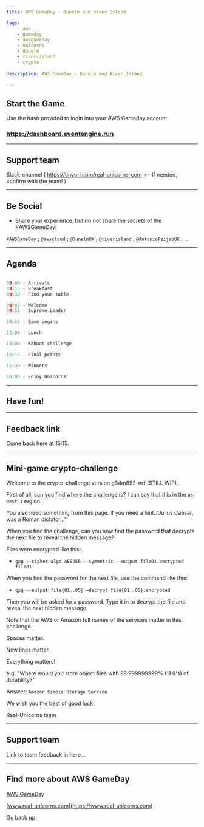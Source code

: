 ```yaml
---
title: AWS GameDay - Dunelm and River Island

tags:
    - aws
    - gameday
    - awsgameday
    - unicorns
    - dunelm
    - river-island
    - crypto
    
description: AWS GameDay - Dunelm and River Island

---
```


## Start the Game

Use the hash provided to login into your AWS Gameday account

### <https://dashboard.eventengine.run>

---

## Support team

Slack-channel ( https://tinyurl.com/real-unicorns-com <-- If needed, confirm with the team! )

---

## Be Social

- Share your experience, but do not share the secrets of the #AWSGameDay!

`#AWSGameDay` ; `@awscloud` ; `@DunelmUK` ; `@riverisland` ; `@AntonioFeijaoUK` ; ... 

---

## Agenda

```python

09:00 - Arrivals
09:15 - Breakfast
09:30 - Find your table

09:45 - Welcome
09:55 - Supreme Leader

10:15 - Game begins

12:00 - Lunch

14:00 - Kahoot challenge

15:15 - Final points

15:30 - Winners

16:00 - Enjoy Unicorns

```

---

## Have fun!

---

## Feedback link

Come back here at 15:15.

---

## Mini-game crypto-challenge

Welcome to the crypto-challenge version g34m892-nrf (STILL WIP).

First of all, can you find where the challenge is? I can say that it is in the `us-west-1` region.

You also need something from this page. If you need a hint.."Julius Caesar, was a Roman dictator..."

When you find the challenge, can you now find the password that decrypts the next file to reveal the hidden message?

Files were encrypted like this:

 - `gpg --cipher-algo AES256 --symmetric --output file01.encrypted file01`

When you find the password for the next file, use the command like this:

 - `gpg --output file{01..05} —decrypt file{01..05}.encrypted`

Then you will be asked for a password. Type it in to decrypt the file and reveal the next hidden message. 

Note that the AWS or Amazon full names of the services matter in this challenge.

Spaces matter.

New lines matter.

Everything matters!

e.g. "Where would you store object files with 99.999999999% (11 9's) of durability?"

Answer: `Amazon Simple Storage Service`


We wish you the best of good luck!

Real-Unicorns team

---

## Support team

Link to team feedback in here...

---

## Find more about AWS GameDay

[AWS GameDay](https://aws.amazon.com/gameday/)

[www.real-unicorns.com](https://www.real-unicorns.com)

[Go back up](#welcome)


